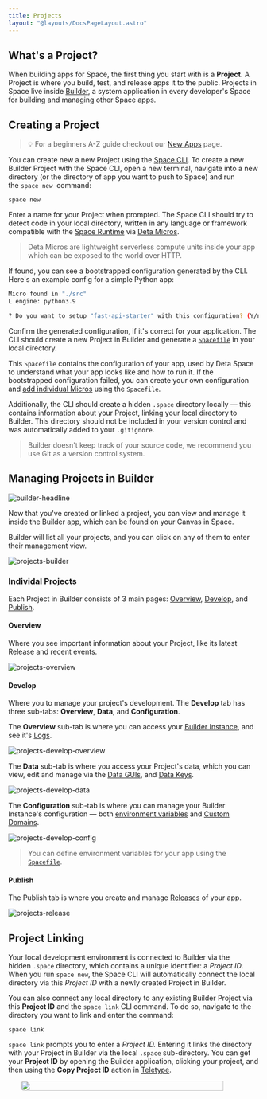 ```yaml
---
title: Projects
layout: "@layouts/DocsPageLayout.astro"
---
```



## What's a Project?

When building apps for Space, the first thing you start with is a **Project**. A Project is where you build, test, and release apps it to the public. Projects in Space live inside [Builder](/docs/en/build/fundamentals/development/builder), a system application in every developer's Space for building and managing other Space apps.

##  Creating a Project

> 💡 For a beginners A-Z guide checkout our [New Apps](/docs/en/build/new-apps) page.

You can create new a new Project using the [Space CLI](/docs/en/build/fundamentals/space-cli). To create a new Builder Project with the Space CLI, open a new terminal, navigate into a new directory (or the directory of app you want to push to Space) and run the `space new`  command:

```shell
space new
```

Enter a name for your Project when prompted. The Space CLI should try to detect code in your local directory, written in any language or framework compatible with the [Space Runtime](/docs/en/build/fundamentals/the-space-runtime) via [Deta Micros](/docs/en/build/fundamentals/the-space-runtime/micros).

> Deta Micros are lightweight serverless compute units inside your app which can be exposed to the world over HTTP.

If found, you can see a bootstrapped configuration generated by the CLI. Here's an example config for a simple Python app:

```bash
Micro found in "./src"
L engine: python3.9

? Do you want to setup "fast-api-starter" with this configuration? (Y/n)
```

Confirm the generated configuration, if it's correct for your application. The CLI should create a new Project in Builder and generate a [`Spacefile`](/docs/en/build/fundamentals/the-space-runtime#the-spacefile) in your local directory.

This `Spacefile` contains the configuration of your app, used by Deta Space to understand what your app looks like and how to run it. If the bootstrapped configuration failed, you can create your own configuration and [add individual Micros](/docs/en/build/fundamentals/the-space-runtime/micros#via-the-spacefile) using the `Spacefile`.

Additionally, the CLI should create a hidden `.space` directory locally — this contains information about your Project, linking your local directory to Builder. This directory should not be included in your version control and was automatically added to your `.gitignore`.

> Builder doesn't keep track of your source code, we recommend you use Git as a version control system.

## Managing Projects in Builder

![builder-headline](/docs_assets/build/builder-headline.png)


Now that you've created or linked a project, you can view and manage it inside the Builder app, which can be found on your Canvas in Space.

Builder will list all your projects, and you can click on any of them to enter their management view.

![projects-builder](/docs_assets/build/projects-builder.png)

### Individal Projects

Each Project in Builder consists of 3 main pages: [Overview](#overview), [Develop](#develop), and [Publish](#publish).

#### Overview

Where you see important information about your Project, like its latest Release and recent events.

![projects-overview](/docs_assets/build/projects-overview.png)

#### Develop

Where you to manage your project's development. The **Develop** tab has three sub-tabs: **Overview**, **Data**, and **Configuration**.

The **Overview** sub-tab is where you can access your [Builder Instance](/docs/en/build/fundamentals/development/local-development), and see it's [Logs](/docs/en/build/fundamentals/development/debugging#runtime-logs).

![projects-develop-overview](/docs_assets/build/projects-develop-overview.png)

The **Data** sub-tab is where you access your Project's data, which you can view, edit and manage via the [Data GUIs](/docs/en/use/your-data/guis), and [Data Keys](/docs/en/build/fundamentals/data-storage#data-keys).

![projects-develop-data](/docs_assets/build/projects-develop-data.png)

The  **Configuration** sub-tab is where you can manage your Builder Instance's configuration — both [environment variables](/docs/en/build/fundamentals/the-space-runtime/configuration) and [Custom Domains](/docs/en/use/space-apps/domains#custom-domains).

![projects-develop-config](/docs_assets/build/projects-develop-config.png)

> You can define environment variables for your app using the [`Spacefile`](/docs/en/build/reference/spacefile#env).
#### Publish

The Publish tab is where you create and manage [Releases](/docs/en/publish/releasing#releases) of your app.

![projects-release](/docs_assets/build/projects-release.png)

## Project Linking

Your local development environment is connected to Builder via the hidden `.space` directory, which contains a unique identifier: a *Project ID*. When you run `space new`, the Space CLI will automatically connect the local directory via this *Project ID* with a newly created Project in Builder.

You can also connect any local directory to any existing Builder Project via this **Project ID** and the `space link` CLI command. To do so, navigate to the directory you want to link and enter the command:

```shell
space link
```

`space link` prompts you to enter a *Project ID.* Entering it links the directory with your Project in Builder via the local `.space` sub-directory. You can get your **Project ID** by opening the Builder application, clicking your project, and then using the **Copy Project ID** action in [Teletype](/docs/en/use/interface#teletype).

<div style="display:flex; justify-content: center;"><img style="border-radius: 5px; width: 90%; max-width:500px;" src="/docs_assets/build/projects-id.png"/> </div>